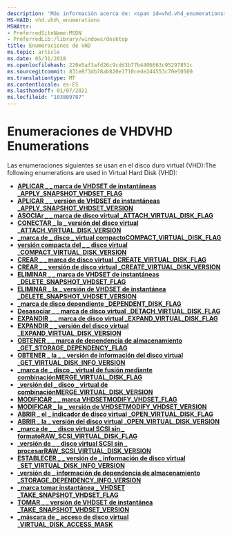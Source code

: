 ```yaml
---
description: 'Más información acerca de: <span id=vhd.vhd_enumerations></span> enumeraciones de VHD'
MS-HAID: vhd.vhd\_enumerations
MSHAttr:
- PreferredSiteName:MSDN
- PreferredLib:/library/windows/desktop
title: Enumeraciones de VHD
ms.topic: article
ms.date: 05/31/2018
ms.openlocfilehash: 220e5af3afd26c9cdd3b77b4406663c95297851c
ms.sourcegitcommit: 831e8f3db78ab820e1710cede244553c70e50500
ms.translationtype: MT
ms.contentlocale: es-ES
ms.lasthandoff: 01/07/2021
ms.locfileid: "103809787"
---
```

# <a name="span-idvhdvhd_enumerationsspanvhd-enumerations"></a><span data-ttu-id="ae067-103"><span id="vhd.vhd_enumerations"></span>Enumeraciones de VHD</span><span class="sxs-lookup"><span data-stu-id="ae067-103"><span id="vhd.vhd_enumerations"></span>VHD Enumerations</span></span>

<span data-ttu-id="ae067-104">Las enumeraciones siguientes se usan en el disco duro virtual (VHD):</span><span class="sxs-lookup"><span data-stu-id="ae067-104">The following enumerations are used in Virtual Hard Disk (VHD):</span></span>

-   [<span data-ttu-id="ae067-105">**APLICAR \_ \_ marca de VHDSET de instantáneas \_**</span><span class="sxs-lookup"><span data-stu-id="ae067-105">**APPLY\_SNAPSHOT\_VHDSET\_FLAG**</span></span>](/windows/win32/api/virtdisk/ne-virtdisk-apply_snapshot_vhdset_flag)
-   [<span data-ttu-id="ae067-106">**APLICAR \_ \_ versión de VHDSET de instantáneas \_**</span><span class="sxs-lookup"><span data-stu-id="ae067-106">**APPLY\_SNAPSHOT\_VHDSET\_VERSION**</span></span>](/windows/win32/api/virtdisk/ne-virtdisk-apply_snapshot_vhdset_version)
-   [<span data-ttu-id="ae067-107">**ASOCIAr \_ \_ marca de disco virtual \_**</span><span class="sxs-lookup"><span data-stu-id="ae067-107">**ATTACH\_VIRTUAL\_DISK\_FLAG**</span></span>](/windows/win32/api/virtdisk/ne-virtdisk-attach_virtual_disk_flag)
-   [<span data-ttu-id="ae067-108">**CONECTAR \_ la \_ versión del disco virtual \_**</span><span class="sxs-lookup"><span data-stu-id="ae067-108">**ATTACH\_VIRTUAL\_DISK\_VERSION**</span></span>](/windows/win32/api/virtdisk/ne-virtdisk-attach_virtual_disk_version)
-   [<span data-ttu-id="ae067-109">**\_marca de \_ disco \_ virtual compacto**</span><span class="sxs-lookup"><span data-stu-id="ae067-109">**COMPACT\_VIRTUAL\_DISK\_FLAG**</span></span>](/windows/win32/api/virtdisk/ne-virtdisk-compact_virtual_disk_flag)
-   [<span data-ttu-id="ae067-110">**versión compacta del \_ \_ disco virtual \_**</span><span class="sxs-lookup"><span data-stu-id="ae067-110">**COMPACT\_VIRTUAL\_DISK\_VERSION**</span></span>](/windows/win32/api/virtdisk/ne-virtdisk-compact_virtual_disk_version)
-   [<span data-ttu-id="ae067-111">**CREAR \_ \_ marca de disco virtual \_**</span><span class="sxs-lookup"><span data-stu-id="ae067-111">**CREATE\_VIRTUAL\_DISK\_FLAG**</span></span>](/windows/win32/api/virtdisk/ne-virtdisk-create_virtual_disk_flag)
-   [<span data-ttu-id="ae067-112">**CREAR \_ \_ versión de disco virtual \_**</span><span class="sxs-lookup"><span data-stu-id="ae067-112">**CREATE\_VIRTUAL\_DISK\_VERSION**</span></span>](/windows/win32/api/virtdisk/ne-virtdisk-create_virtual_disk_version)
-   [<span data-ttu-id="ae067-113">**ELIMINAR \_ \_ marca de VHDSET de instantáneas \_**</span><span class="sxs-lookup"><span data-stu-id="ae067-113">**DELETE\_SNAPSHOT\_VHDSET\_FLAG**</span></span>](/windows/win32/api/virtdisk/ne-virtdisk-delete_snapshot_vhdset_flag)
-   [<span data-ttu-id="ae067-114">**ELIMINAR \_ la \_ versión de VHDSET de instantánea \_**</span><span class="sxs-lookup"><span data-stu-id="ae067-114">**DELETE\_SNAPSHOT\_VHDSET\_VERSION**</span></span>](/windows/win32/api/virtdisk/ne-virtdisk-delete_snapshot_vhdset_version)
-   [<span data-ttu-id="ae067-115">**\_marca de disco dependiente \_**</span><span class="sxs-lookup"><span data-stu-id="ae067-115">**DEPENDENT\_DISK\_FLAG**</span></span>](/windows/win32/api/virtdisk/ne-virtdisk-dependent_disk_flag)
-   [<span data-ttu-id="ae067-116">**Desasociar \_ \_ marca de disco virtual \_**</span><span class="sxs-lookup"><span data-stu-id="ae067-116">**DETACH\_VIRTUAL\_DISK\_FLAG**</span></span>](/windows/win32/api/virtdisk/ne-virtdisk-detach_virtual_disk_flag)
-   [<span data-ttu-id="ae067-117">**EXPANDIR \_ \_ marca de disco virtual \_**</span><span class="sxs-lookup"><span data-stu-id="ae067-117">**EXPAND\_VIRTUAL\_DISK\_FLAG**</span></span>](/windows/win32/api/virtdisk/ne-virtdisk-expand_virtual_disk_flag)
-   [<span data-ttu-id="ae067-118">**EXPANDIR \_ \_ versión del disco virtual \_**</span><span class="sxs-lookup"><span data-stu-id="ae067-118">**EXPAND\_VIRTUAL\_DISK\_VERSION**</span></span>](/windows/win32/api/virtdisk/ne-virtdisk-expand_virtual_disk_version)
-   [<span data-ttu-id="ae067-119">**OBTENER \_ \_ marca de dependencia de almacenamiento \_**</span><span class="sxs-lookup"><span data-stu-id="ae067-119">**GET\_STORAGE\_DEPENDENCY\_FLAG**</span></span>](/windows/win32/api/virtdisk/ne-virtdisk-get_storage_dependency_flag)
-   [<span data-ttu-id="ae067-120">**OBTENER \_ la \_ \_ versión de información del disco virtual \_**</span><span class="sxs-lookup"><span data-stu-id="ae067-120">**GET\_VIRTUAL\_DISK\_INFO\_VERSION**</span></span>](/windows/win32/api/virtdisk/ne-virtdisk-get_virtual_disk_info_version)
-   [<span data-ttu-id="ae067-121">**\_marca de \_ disco \_ virtual de fusión mediante combinación**</span><span class="sxs-lookup"><span data-stu-id="ae067-121">**MERGE\_VIRTUAL\_DISK\_FLAG**</span></span>](/windows/win32/api/virtdisk/ne-virtdisk-merge_virtual_disk_flag)
-   [<span data-ttu-id="ae067-122">**\_versión del \_ disco \_ virtual de combinación**</span><span class="sxs-lookup"><span data-stu-id="ae067-122">**MERGE\_VIRTUAL\_DISK\_VERSION**</span></span>](/windows/win32/api/virtdisk/ne-virtdisk-merge_virtual_disk_version)
-   [<span data-ttu-id="ae067-123">**MODIFICAR \_ \_ marca VHDSET**</span><span class="sxs-lookup"><span data-stu-id="ae067-123">**MODIFY\_VHDSET\_FLAG**</span></span>](/windows/win32/api/virtdisk/ne-virtdisk-modify_vhdset_flag)
-   [<span data-ttu-id="ae067-124">**MODIFICAR \_ la \_ versión de VHDSET**</span><span class="sxs-lookup"><span data-stu-id="ae067-124">**MODIFY\_VHDSET\_VERSION**</span></span>](/windows/win32/api/virtdisk/ne-virtdisk-modify_vhdset_version)
-   [<span data-ttu-id="ae067-125">**ABRIR \_ el \_ indicador de disco virtual \_**</span><span class="sxs-lookup"><span data-stu-id="ae067-125">**OPEN\_VIRTUAL\_DISK\_FLAG**</span></span>](/windows/win32/api/virtdisk/ne-virtdisk-open_virtual_disk_flag)
-   [<span data-ttu-id="ae067-126">**ABRIR \_ la \_ versión del disco virtual \_**</span><span class="sxs-lookup"><span data-stu-id="ae067-126">**OPEN\_VIRTUAL\_DISK\_VERSION**</span></span>](/windows/win32/api/virtdisk/ne-virtdisk-open_virtual_disk_version)
-   [<span data-ttu-id="ae067-127">**\_marca de \_ \_ disco virtual SCSI sin \_ formato**</span><span class="sxs-lookup"><span data-stu-id="ae067-127">**RAW\_SCSI\_VIRTUAL\_DISK\_FLAG**</span></span>](/windows/win32/api/virtdisk/ne-virtdisk-raw_scsi_virtual_disk_flag)
-   [<span data-ttu-id="ae067-128">**\_versión de \_ \_ disco virtual SCSI sin \_ procesar**</span><span class="sxs-lookup"><span data-stu-id="ae067-128">**RAW\_SCSI\_VIRTUAL\_DISK\_VERSION**</span></span>](/windows/win32/api/virtdisk/ne-virtdisk-raw_scsi_virtual_disk_version)
-   [<span data-ttu-id="ae067-129">**ESTABLECER \_ \_ versión de \_ información de disco virtual \_**</span><span class="sxs-lookup"><span data-stu-id="ae067-129">**SET\_VIRTUAL\_DISK\_INFO\_VERSION**</span></span>](/windows/win32/api/virtdisk/ne-virtdisk-set_virtual_disk_info_version)
-   [<span data-ttu-id="ae067-130">**\_versión de \_ información de dependencia de almacenamiento \_**</span><span class="sxs-lookup"><span data-stu-id="ae067-130">**STORAGE\_DEPENDENCY\_INFO\_VERSION**</span></span>](/windows/win32/api/virtdisk/ne-virtdisk-storage_dependency_info_version)
-   [<span data-ttu-id="ae067-131">**\_marca tomar instantánea \_ VHDSET \_**</span><span class="sxs-lookup"><span data-stu-id="ae067-131">**TAKE\_SNAPSHOT\_VHDSET\_FLAG**</span></span>](/windows/win32/api/virtdisk/ne-virtdisk-take_snapshot_vhdset_flag)
-   [<span data-ttu-id="ae067-132">**TOMAR \_ \_ versión de VHDSET de instantánea \_**</span><span class="sxs-lookup"><span data-stu-id="ae067-132">**TAKE\_SNAPSHOT\_VHDSET\_VERSION**</span></span>](/windows/win32/api/virtdisk/ne-virtdisk-take_snapshot_vhdset_version)
-   [<span data-ttu-id="ae067-133">**\_máscara de \_ acceso de disco virtual \_**</span><span class="sxs-lookup"><span data-stu-id="ae067-133">**VIRTUAL\_DISK\_ACCESS\_MASK**</span></span>](/openspecs/windows_protocols/ms-vds/4fa2f54d-00b3-4cd9-b673-a6b8d64ed57f)

 

 
